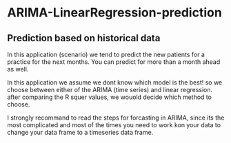 # ARIMA-LinearRegression-prediction
<h2>Prediction based on historical data</h2>

In this application (scenario) we tend to predict the new patients for a practice for the next months. You can predict for more than a month ahead as well.

In this application we assume we dont know which model is the best!
so we choose between either of the ARIMA (time series) and linear regression.
after comparing the R squer values, we wouold decide which method to choose.

I strongly recommand to read the steps for forcasting in ARIMA, since its the most complicated and most of the times you need to work kon your data to change your data frame to a timeseries data frame.
